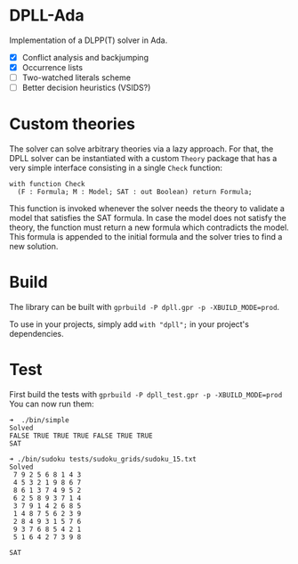 # DPLL-Ada
Implementation of a DLPP(T) solver in Ada.

 - [X] Conflict analysis and backjumping
 - [X] Occurrence lists
 - [ ] Two-watched literals scheme
 - [ ] Better decision heuristics (VSIDS?)

# Custom theories

The solver can solve arbitrary theories via a lazy approach. For that, the DPLL solver can be instantiated with a custom `Theory` package
that has a very simple interface consisting in a single `Check` function:
```
with function Check
  (F : Formula; M : Model; SAT : out Boolean) return Formula;
```
This function is invoked whenever the solver needs the theory to validate a model that satisfies the SAT formula.
In case the model does not satisfy the theory, the function must return a new formula which contradicts the model.
This formula is appended to the initial formula and the solver tries to find a new solution.

# Build
The library can be built with `gprbuild -P dpll.gpr -p -XBUILD_MODE=prod`.

To use in your projects, simply add `with "dpll";` in your project's dependencies.

# Test
First build the tests with `gprbuild -P dpll_test.gpr -p -XBUILD_MODE=prod`
You can now run them:
```
➜  ./bin/simple                                 
Solved
FALSE TRUE TRUE TRUE FALSE TRUE TRUE 
SAT

➜ ./bin/sudoku tests/sudoku_grids/sudoku_15.txt         
Solved
 7 9 2 5 6 8 1 4 3
 4 5 3 2 1 9 8 6 7
 8 6 1 3 7 4 9 5 2
 6 2 5 8 9 3 7 1 4
 3 7 9 1 4 2 6 8 5
 1 4 8 7 5 6 2 3 9
 2 8 4 9 3 1 5 7 6
 9 3 7 6 8 5 4 2 1
 5 1 6 4 2 7 3 9 8

SAT
```
